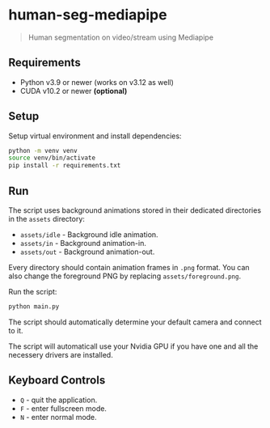 # human-seg-mediapipe

> Human segmentation on video/stream using Mediapipe

## Requirements

- Python v3.9 or newer (works on v3.12 as well)
- CUDA v10.2 or newer **(optional)**

## Setup

Setup virtual environment and install dependencies:

```sh
python -m venv venv
source venv/bin/activate
pip install -r requirements.txt
```

## Run

The script uses background animations stored in their
dedicated directories in the `assets` directory:

- `assets/idle` - Background idle animation.
- `assets/in` - Background animation-in.
- `assets/out` - Background animation-out.

Every directory should contain animation frames in `.png`
format. You can also change the foreground PNG by replacing
`assets/foreground.png`.

Run the script:

```sh
python main.py
```

The script should automatically determine your default
camera and connect to it.

The script will automaticall use your Nvidia GPU
if you have one and all the necessery drivers are installed.

## Keyboard Controls

- `Q` - quit the application.
- `F` - enter fullscreen mode.
- `N` - enter normal mode.
